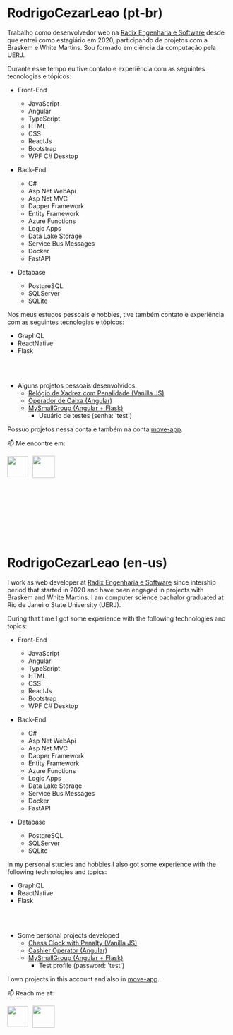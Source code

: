 # RodrigoCezarLeao (pt-br)

Trabalho como desenvolvedor web na [Radix Engenharia e Software](https://www.radixeng.com.br/) desde que entrei como estagiário em 2020, participando de projetos com a Braskem e White Martins. Sou formado em ciência da computação pela UERJ.

Durante esse tempo eu tive contato e experiência com as seguintes tecnologias e tópicos:

- Front-End
    - JavaScript
    - Angular
    - TypeScript
    - HTML
    - CSS
    - ReactJs
    - Bootstrap
    - WPF C# Desktop    

- Back-End
    - C#
    - Asp Net WebApi
    - Asp Net MVC
    - Dapper Framework
    - Entity Framework
    - Azure Functions
    - Logic Apps
    - Data Lake Storage
    - Service Bus Messages
    - Docker
    - FastAPI

- Database
    - PostgreSQL
    - SQLServer
    - SQLite

Nos meus estudos pessoais e hobbies, tive também contato e experiência com as seguintes tecnologias e tópicos:
- GraphQL
- ReactNative
- Flask

<br/>
<br/>

- Alguns projetos pessoais desenvolvidos:
  - <a href="https://rodrigocezarleao.github.io/chess-clock-penalty/" target="_blank">Relógio de Xadrez com Penalidade (Vanilla JS)</a>
  - <a href="https://rodrigocezarleao.github.io/cashier/" target="_blank">Operador de Caixa (Angular)</a>
  - <a href="https://www.mysmallgroup.com.br/" target="_blank">MySmallGroup (Angular + Flask)</a>
      - Usuário de testes (senha: 'test')

Possuo projetos nessa conta e também na conta [move-app](https://github.com/move-app).

📫 Me encontre em:
<div style="display: flex; align-items: center">
<a href="https://www.linkedin.com/in/rodrigocezarleao/"><img src="https://cdn-icons-png.flaticon.com/512/174/174857.png" style="width:47px; height: 47px; margin-right: 10px" /></a>
<a href="https://www.instagram.com/rodrigocezarleao/"><img src="https://brunopalmahidroponia.com.br/wp-content/uploads/2020/07/logo-instagram-png-fundo-transparente.png" style="width:50px; height: 50px" /></a>
</div>

<br/>
<br/>
<br/>
<br/>
<br/>
<br/>
<br/>
<br/>



# RodrigoCezarLeao (en-us)

I work as web developer at [Radix Engenharia e Software](https://www.radixeng.com.br/) since intership period that started in 2020 and have been engaged in projects with Braskem and White Martins. I am computer science bachalor graduated at Rio de Janeiro State University (UERJ).

During that time I got some experience with the following technologies and topics:

- Front-End
    - JavaScript
    - Angular
    - TypeScript
    - HTML
    - CSS
    - ReactJs
    - Bootstrap
    - WPF C# Desktop     

- Back-End
    - C#
    - Asp Net WebApi
    - Asp Net MVC
    - Dapper Framework
    - Entity Framework
    - Azure Functions
    - Logic Apps
    - Data Lake Storage
    - Service Bus Messages
    - Docker
    - FastAPI

- Database
    - PostgreSQL
    - SQLServer
    - SQLite

In my personal studies and hobbies I also got some experience with the following technologies and topics:
- GraphQL
- ReactNative
- Flask

<br/>
<br/>

- Some personal projects developed
  - <a href="https://rodrigocezarleao.github.io/chess-clock-penalty/" target="_blank">Chess Clock with Penalty (Vanilla JS)</a>
  - <a href="https://rodrigocezarleao.github.io/cashier/" target="_blank">Cashier Operator (Angular)</a>
  - <a href="https://www.mysmallgroup.com.br/" target="_blank">MySmallGroup (Angular + Flask)</a>
      - Test profile (password: 'test')


I own projects in this account and also in [move-app](https://github.com/move-app).

📫 Reach me at:
<div style="display: flex; align-items: center">
<a href="https://www.linkedin.com/in/rodrigocezarleao/"><img src="https://cdn-icons-png.flaticon.com/512/174/174857.png" style="width:47px; height: 47px; margin-right: 10px" /></a>
<a href="https://www.instagram.com/rodrigocezarleao/"><img src="https://brunopalmahidroponia.com.br/wp-content/uploads/2020/07/logo-instagram-png-fundo-transparente.png" style="width:50px; height: 50px" /></a>
</div>



